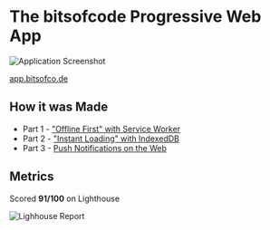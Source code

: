 # The bitsofcode Progressive Web App

![Application Screenshot](screenshot.png)

[app.bitsofco.de](https://app.bitsofco.de)


## How it was Made

- Part 1 - ["Offline First" with Service Worker](https://bitsofco.de/bitsofcode-pwa-part-1-offline-first-with-service-worker)
- Part 2 - ["Instant Loading" with IndexedDB](https://bitsofco.de/bitsofcode-pwa-part-2-instant-loading-with-indexeddb/)
- Part 3 - [Push Notifications on the Web](https://bitsofco.de/bitsofcode-pwa-part-3-push-notifications/)


## Metrics

Scored **91/100** on Lighthouse

![Lighhouse Report](lighthouse.png) 
